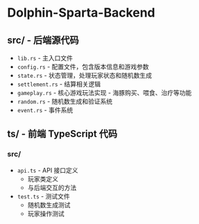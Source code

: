 # Dolphin-Sparta-Backend

## src/ - 后端源代码
- `lib.rs` - 主入口文件
- `config.rs` - 配置文件，包含版本信息和游戏参数
- `state.rs` - 状态管理，处理玩家状态和随机数生成
- `settlement.rs` - 结算相关逻辑
- `gameplay.rs` - 核心游戏玩法实现 - 海豚购买、喂食、治疗等功能
- `random.rs` - 随机数生成和验证系统
- `event.rs` - 事件系统

## ts/ - 前端 TypeScript 代码
### src/
- `api.ts` - API 接口定义
  - 玩家类定义
  - 与后端交互的方法
- `test.ts` - 测试文件
  - 随机数生成测试
  - 玩家操作测试

